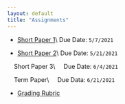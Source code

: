 ```yaml
---
layout: default
title: "Assignments"
---
```


- [Short Paper 1](/assets/Paper1.pdf)\\
Due Date: `5/7/2021` 

- [Short Paper 2](/assets/Paper2.pdf)\\
Due Date: `5/21/2021` 

&nbsp; &nbsp; Short Paper 3\\
&nbsp; &nbsp; Due Date: `6/4/2021` 

&nbsp; &nbsp;  Term Paper\\
&nbsp; &nbsp; Due Data: `6/21/2021`

- [Grading Rubric](/assets/Rubric.pdf)
